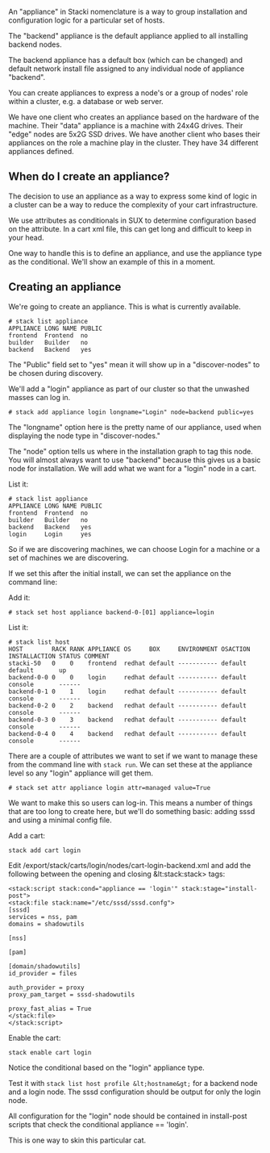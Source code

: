 An "appliance" in Stacki nomenclature is a way to group installation and configuration logic for a particular set of hosts.

The "backend" appliance is the default appliance applied to all installing backend nodes.

The backend appliance has a default box (which can be changed) and default network install file assigned to any individual node of appliance "backend".

You can create appliances to express a node's or a group of nodes' role within a cluster, e.g. a database or web server.

We have one client who creates an appliance based on the hardware of the machine. Their "data" appliance is a machine with 24x4G drives. Their "edge" nodes are 5x2G SSD drives. We have another client who bases their appliances on the role a machine play in the cluster. They have 34 different appliances defined.

## When do I create an appliance?

The decision to use an appliance as a way to express some kind of logic in a cluster can be a way to reduce the complexity of your cart infrastructure.

We use attributes as conditionals in SUX to determine configuration based on the attribute. In a cart xml file, this can get long and difficult to keep in your head.

One way to handle this is to define an appliance, and use the appliance type as the conditional. We'll show an example of this in a moment.

## Creating an appliance

We're going to create an appliance. This is what is currently available.

```
# stack list appliance
APPLIANCE LONG NAME PUBLIC
frontend  Frontend  no
builder   Builder   no
backend   Backend   yes
```

The "Public" field set to "yes" mean it will show up in a "discover-nodes" to be chosen during discovery.

We'll add a "login" appliance as part of our cluster so that the unwashed masses can log in.

```
# stack add appliance login longname="Login" node=backend public=yes
```
The "longname" option here is the pretty name of our appliance, used when displaying the node type in "discover-nodes."

The "node" option tells us where in the installation graph to tag this node. You will almost always want to use "backend" because this gives us a basic node for installation. We will add what we want for a "login" node in a cart.

List it:

```
# stack list appliance
APPLIANCE LONG NAME PUBLIC
frontend  Frontend  no
builder   Builder   no
backend   Backend   yes
login     Login     yes
```

So if we are discovering machines, we can choose Login for a machine or a set of machines we are discovering.

If we set this after the initial install, we can set the appliance on the command line:

Add it:
```
# stack set host appliance backend-0-[01] appliance=login
```

List it:
```
# stack list host
HOST        RACK RANK APPLIANCE OS     BOX     ENVIRONMENT OSACTION INSTALLACTION STATUS COMMENT
stacki-50   0    0    frontend  redhat default ----------- default  default       up
backend-0-0 0    0    login     redhat default ----------- default  console       ------
backend-0-1 0    1    login     redhat default ----------- default  console       ------
backend-0-2 0    2    backend   redhat default ----------- default  console       ------
backend-0-3 0    3    backend   redhat default ----------- default  console       ------
backend-0-4 0    4    backend   redhat default ----------- default  console       ------
```

There are a couple of attributes we want to set if we want to manage these from the command line with `stack run`. We can set these at the appliance level so any "login" appliance will get them.

```
# stack set attr appliance login attr=managed value=True
```

We want to make this so users can log-in. This means a number of things that are too long to create here, but we'll do something basic: adding sssd and using a minimal config file.

Add a cart:
```
stack add cart login
```

Edit /export/stack/carts/login/nodes/cart-login-backend.xml and add the following between the opening and closing &lt:stack:stack&gt; tags:

```
<stack:script stack:cond="appliance == 'login'" stack:stage="install-post">
<stack:file stack:name="/etc/sssd/sssd.confg">
[sssd]
services = nss, pam
domains = shadowutils

[nss]

[pam]

[domain/shadowutils]
id_provider = files

auth_provider = proxy
proxy_pam_target = sssd-shadowutils

proxy_fast_alias = True
</stack:file>
</stack:script>
```

Enable the cart:

```
stack enable cart login
```

Notice the conditional based on the "login" appliance type.

Test it with `stack list host profile &lt;hostname&gt;` for a backend node and a login node. The sssd configuration should be output for only the login node.

All configuration for the "login" node should be contained in install-post scripts that check the conditional appliance == 'login'.

This is one way to skin this particular cat.
